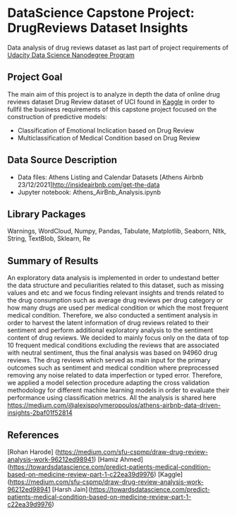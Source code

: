# DataScience Capstone Project: DrugReviews Dataset Insights
Data analysis of drug reviews dataset as last part of project requirements of [Udacity Data Science Nanodegree Program](https://learn.udacity.com/nanodegrees/nd025/parts/cd1971/lessons/c20e1b63-c711-475b-b1ba-3ea987081193/concepts/dc9cae33-1b66-484a-95e4-61c166c64cf5)

## Project Goal
The main aim of this project is to analyze in depth the data of online drug reviews dataset Drug Review dataset of UCI found in [Kaggle](https://www.kaggle.com/datasets/jessicali9530/kuc-hackathon-winter-2018) in order to fullfil the business requirements of this capstone project focused on the construction of predictive models:
* Classification of Emotional Inclication based on Drug Review
* Multiclassification of Medical Condition based on Drug Review

## Data Source Description
* Data files: Athens Listing and Calendar Datasets [Athens Airbnb 23/12/2021]http://insideairbnb.com/get-the-data
* Jupyter notebook: Athens_AirBnb_Analysis.ipynb 

## Library Packages
Warnings, WordCloud, Numpy, Pandas, Tabulate, Matplotlib, Seaborn, Nltk, String, TextBlob, Sklearn, Re

## Summary of Results
An exploratory data analysis is implemented in order to undestand better the data structure and peculiarities related to this dataset, such as missing values and etc and we focus finding relevant insights and trends related to the drug consumption such as average drug reviews per drug category or how many drugs are used per medical condition or which the most frequent medical condition. Therefore, we also conducted a sentiment analysis in order to harvest the latent information of drug reviews related to their sentiment and perform additional exploratory analysis to the sentiment content of drug reviews.
We decided to mainly focus only on the data of top 10 frequent medical conditions excluding the reviews that are associated with neutral sentiment, thus the final analysis was based on 94960 drug reviews. The drug reviews which served as main input for the primary outcomes such as sentiment and medical condition where preprocessed removing any noise related to data imperfection or typed error. Therefore, we applied a model selection procedure adapting the cross validation methodology for different machine learning models in order to evaluate their performance using classification metrics.
All the analysis is shared here https://medium.com/@alexispolymeropoulos/athens-airbnb-data-driven-insights-2baf01f52814

## References
[Rohan Harode] (https://medium.com/sfu-cspmp/draw-drug-review-analysis-work-96212ed98941)
[Hamiz Ahmed] (https://towardsdatascience.com/predict-patients-medical-condition-based-on-medicine-review-part-1-c22ea39d9976)
[Kaggle] (https://medium.com/sfu-cspmp/draw-drug-review-analysis-work-96212ed98941
[Harsh Jain] (https://towardsdatascience.com/predict-patients-medical-condition-based-on-medicine-review-part-1-c22ea39d9976)
